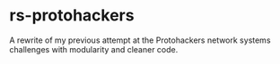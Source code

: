 # rs-protohackers
A rewrite of my previous attempt at the Protohackers network systems challenges with modularity and cleaner code.
